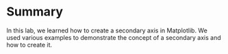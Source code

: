 # Summary

In this lab, we learned how to create a secondary axis in Matplotlib. We used various examples to demonstrate the concept of a secondary axis and how to create it.
